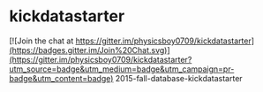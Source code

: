 # kickdatastarter

[![Join the chat at https://gitter.im/physicsboy0709/kickdatastarter](https://badges.gitter.im/Join%20Chat.svg)](https://gitter.im/physicsboy0709/kickdatastarter?utm_source=badge&utm_medium=badge&utm_campaign=pr-badge&utm_content=badge)
2015-fall-database-kickdatastarter
